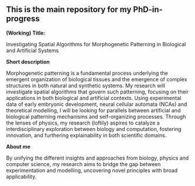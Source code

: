 ## This is the main repository for my PhD-in-progress

**(Working) Title:**

Investigating Spatial Algorithms for Morphogenetic Patterning in Biological and Artificial Systems

**Short description**

Morphogenetic patterning is a fundamental process underlying the emergent organization of biological tissues and the emergence of complex structures in both natural and synthetic systems. My research will investigate spatial algorithms that govern such patterning, focusing on their applications in both biological and artificial contexts. Using experimental data of early embryonic development, neural cellular automata (NCAs) and theoretical modelling, I will be looking for parallels between artificial and biological patterning mechanisms and self-organizing processes. Through the lenses of physics, my research (loftily) aspires to catalyze a interdisciplinary exploration between biology and computation, fostering innovation, and furthering explainability in both scientific domains.

**About me**

By unifying the different insights and approaches from biology, physics and computer science, my research aims to bridge the gap between experimentation and modelling, uncovering novel principles with broad applicability.
